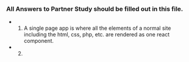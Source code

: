 ### All Answers to Partner Study should be filled out in this file.
 * 1. A single page app is where all the elements of a normal site including the html, css, php, etc. are rendered as one react component.
 * 2. 